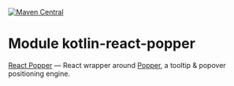 [![Maven Central](https://img.shields.io/maven-central/v/org.jetbrains.kotlin-wrappers/kotlin-react-popper)](https://search.maven.org/artifact/org.jetbrains.kotlin-wrappers/kotlin-react-popper)

# Module kotlin-react-popper

[React Popper](https://github.com/popperjs/react-popper) — React wrapper around [Popper](https://popper.js.org/), a tooltip & popover positioning engine.
